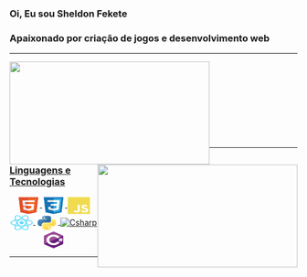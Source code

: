 ### Oi, Eu sou Sheldon Fekete
### Apaixonado por criação de jogos e desenvolvimento web

<hr>
 <div>
   <a href="https://github.com/fekete1">
<img align=left height="180em" width="350em" src="https://github-readme-stats.vercel.app/api?username=fekete1&show_icons=true&theme=tokyonight&include_all_commits=true&count_private=true"/>
  <img align=right height="180em" width="350em" src="https://github-readme-stats.vercel.app/api/top-langs/?username=fekete1&layout=compact&langs_count=7&theme=tokyonight"/>
</div>
<br><br><br><br><br><br><br><br>
<hr>
 <div>
  <h3>Linguagens e Tecnologias</h1>
  <p align="center"><img align="center" alt="HTML" height="30" width="40" src="https://raw.githubusercontent.com/devicons/devicon/master/icons/html5/html5-original.svg">
  <img align="center" alt="CSS" height="30" width="40" src="https://raw.githubusercontent.com/devicons/devicon/master/icons/css3/css3-original.svg">
  <img align="center" alt="Js" height="30" width="40" src="https://raw.githubusercontent.com/devicons/devicon/master/icons/javascript/javascript-plain.svg">
  <img align="center" alt="React" height="30" width="40" src="https://raw.githubusercontent.com/devicons/devicon/master/icons/react/react-original.svg">
  <img align="center" alt="Python" height="30" width="40" src="https://raw.githubusercontent.com/devicons/devicon/master/icons/python/python-original.svg">
  <img align="center" alt="Csharp" height="30" width="30" src="https://github.com/halak/unity-editor-icons/blob/master/icons/small/d_UnityLogo.png">
  <img align="center" alt="Csharp" height="30" width="40" src="https://raw.githubusercontent.com/devicons/devicon/master/icons/csharp/csharp-original.svg">
  
</div>
<hr>
